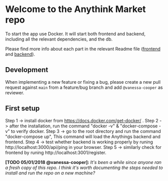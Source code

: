 # Welcome to the Anythink Market repo

To start the app use Docker. It will start both frontend and backend, including all the relevant dependencies, and the db.

Please find more info about each part in the relevant Readme file ([frontend](frontend/readme.md) and [backend](backend/README.md)).

## Development

When implementing a new feature or fixing a bug, please create a new pull request against `main` from a feature/bug branch and add `@vanessa-cooper` as reviewer.

## First setup
Step 1 -> install docker from https://docs.docker.com/get-docker/ .
Step 2 -> after the installation, run the command "docker -v" & "docker-compose -v" to verify docker.
Step 3 -> go to the root directory and run the command "docker-compose up", This command will load the Anythings backend and frontend.
Step 4 -> test whether backend is working properly by runing http://localhost:3000/api/ping in your browser.
Step 5 -> similarly check for frontend by runing http://localhost:3001/register.

**[TODO 05/01/2018 @vanessa-cooper]:** _It's been a while since anyone ran a fresh copy of this repo. I think it's worth documenting the steps needed to install and run the repo on a new machine?_
